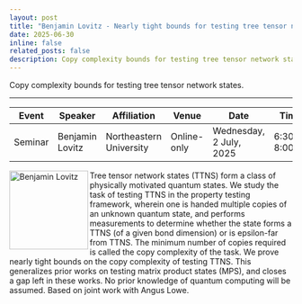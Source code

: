 ```yaml
---
layout: post
title: "Benjamin Lovitz - Nearly tight bounds for testing tree tensor network states"
date: 2025-06-30
inline: false
related_posts: false
description: Copy complexity bounds for testing tree tensor network states.
---
```


Copy complexity bounds for testing tree tensor network states.

***

| Event   | Speaker         | Affiliation            | Venue       | Date                | Time           |
|---------|-----------------|------------------------|-------------|---------------------|----------------|
| Seminar | Benjamin Lovitz | Northeastern University| Online-only | Wednesday, 2 July, 2025 | 6:30 – 8:00pm |

<img align="left" width="140" alt="Benjamin Lovitz" src="https://github.com/user-attachments/assets/4464a54f-33f0-450a-bc56-79af22e08476" />

Tree tensor network states (TTNS) form a class of physically motivated quantum states. We study the task of testing TTNS in the property testing framework, wherein one is handed multiple copies of an unknown quantum state, and performs measurements to determine whether the state forms a TTNS (of a given bond dimension) or is epsilon-far from TTNS. The minimum number of copies required is called the copy complexity of the task. We prove nearly tight bounds on the copy complexity of testing TTNS. This generalizes prior works on testing matrix product states (MPS), and closes a gap left in these works. No prior knowledge of quantum computing will be assumed. Based on joint work with Angus Lowe.
